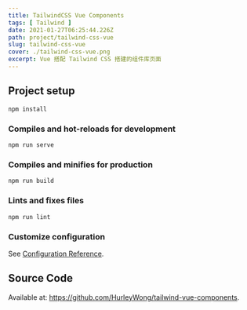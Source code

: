 ```yaml
---
title: TailwindCSS Vue Components
tags: [ Tailwind ]
date: 2021-01-27T06:25:44.226Z
path: project/tailwind-css-vue
slug: tailwind-css-vue
cover: ./tailwind-css-vue.png
excerpt: Vue 搭配 Tailwind CSS 搭建的组件库页面
---
```


## Project setup
```
npm install
```

### Compiles and hot-reloads for development
```
npm run serve
```

### Compiles and minifies for production
```
npm run build
```

### Lints and fixes files
```
npm run lint
```

### Customize configuration
See [Configuration Reference](https://cli.vuejs.org/config/).

## Source Code

Available at: https://github.com/HurleyWong/tailwind-vue-components.
